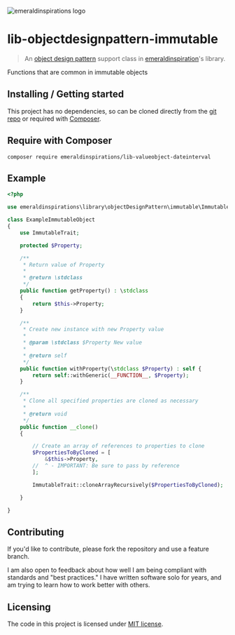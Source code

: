 ![emeraldinspirations logo](http://vps56132.vps.ovh.ca/logo.gitHub.png)

# lib-objectdesignpattern-immutable
> An [object design pattern](https://github.com/emeraldinspirations/lib-objectdesignpattern) support class in [emeraldinspiration](https://github.com/emeraldinspirations)'s library.

Functions that are common in immutable objects

## Installing / Getting started

This project has no dependencies, so can be cloned directly from the [git repo](https://github.com/emeraldinspirations/lib-objectdesignpattern-immutable) or required with [Composer](https://getcomposer.org/).

## Require with Composer

```shell
composer require emeraldinspirations/lib-valueobject-dateinterval
```

## Example

```php
<?php

use emeraldinspirations\library\objectDesignPattern\immutable\ImmutableTrait;

class ExampleImmutableObject
{
    use ImmutableTrait;

    protected $Property;

    /**
     * Return value of Property
     *
     * @return \stdclass
     */
    public function getProperty() : \stdclass
    {
        return $this->Property;
    }

    /**
     * Create new instance with new Property value
     *
     * @param \stdclass $Property New value
     *
     * @return self
     */
    public function withProperty(\stdclass $Property) : self {
        return self::withGeneric(__FUNCTION__, $Property);
    }

    /**
     * Clone all specified properties are cloned as necessary
     *
     * @return void
     */
    public function __clone()
    {

        // Create an array of references to properties to clone
        $PropertiesToByCloned = [
            &$this->Property,
        //  ^ - IMPORTANT: Be sure to pass by reference
        ];

        ImmutableTrait::cloneArrayRecursively($PropertiesToByCloned);

    }

}
```


## Contributing

If you'd like to contribute, please fork the repository and use a feature branch.

I am also open to feedback about how well I am being compliant with standards and "best practices." I have written software solo for years, and am trying to learn how to work better with others.

## Licensing

The code in this project is licensed under [MIT license](./LICENSE).
